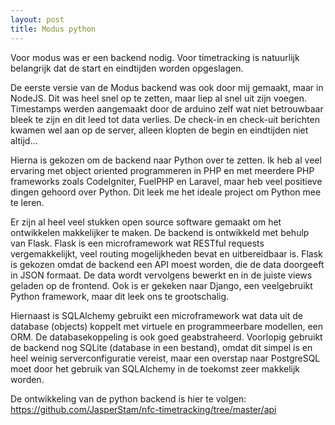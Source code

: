 ```yaml
---
layout: post
title: Modus python
---
```


Voor modus was er een backend nodig. Voor timetracking is natuurlijk belangrijk dat de start en eindtijden worden opgeslagen.

De eerste versie van de Modus backend was ook door mij gemaakt, maar in NodeJS. Dit was heel snel op te zetten, maar liep al snel uit zijn voegen. Timestamps werden aangemaakt door de arduino zelf wat niet betrouwbaar bleek te zijn en dit leed tot data verlies. De check-in en check-uit berichten kwamen wel aan op de server, alleen klopten de begin en eindtijden niet altijd…

Hierna is gekozen om de backend naar Python over te zetten. Ik heb al veel ervaring met object oriented programmeren in PHP en met meerdere PHP frameworks zoals CodeIgniter, FuelPHP en Laravel, maar heb veel positieve dingen gehoord over Python. Dit leek me het ideale project om Python mee te leren.

Er zijn al heel veel stukken open source software gemaakt om het ontwikkelen makkelijker te maken. De backend is ontwikkeld met behulp van Flask. Flask is een microframework wat RESTful requests vergemakkelijkt, veel routing mogelijkheden bevat en uitbereidbaar is. Flask is gekozen omdat de backend een API moest worden, die de data doorgeeft in JSON formaat. De data wordt vervolgens bewerkt en in de juiste views geladen op de frontend. Ook is er gekeken naar Django, een veelgebruikt Python framework, maar dit leek ons te grootschalig.

Hiernaast is SQLAlchemy gebruikt een microframework wat data uit de database (objects) koppelt met virtuele en programmeerbare modellen, een ORM. De databasekoppeling is ook goed geabstraheerd. Voorlopig gebruikt de backend nog SQLite (database in een bestand), omdat dit simpel is en heel weinig serverconfiguratie vereist, maar een overstap naar PostgreSQL moet door het gebruik van SQLAlchemy in de toekomst zeer makkelijk worden. 

De ontwikkeling van de python backend is hier te volgen: https://github.com/JasperStam/nfc-timetracking/tree/master/api



